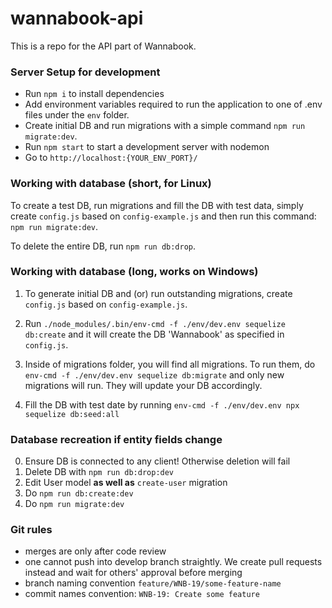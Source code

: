 # wannabook-api

This is a repo for the API part of Wannabook.

### Server Setup for development
* Run `npm i` to install dependencies
* Add environment variables required to run the application to one of .env files under the `env` folder.
* Create initial DB and run migrations with a simple command `npm run migrate:dev`.
* Run `npm start` to start a development server with nodemon
* Go to ```http://localhost:{YOUR_ENV_PORT}/```


### Working with database (short, for Linux)
To create a test DB, run migrations and fill the DB with test data, simply create `config.js` based on `config-example.js` and then run this command: `npm run migrate:dev`.

To delete the entire DB, run `npm run db:drop`.

### Working with database (long, works on Windows)
1. To generate initial DB and (or) run outstanding migrations, create `config.js` based on `config-example.js`.

2. Run `./node_modules/.bin/env-cmd -f ./env/dev.env sequelize db:create` and it will create the DB 'Wannabook' as specified in `config.js`.

3. Inside of migrations folder, you will find all migrations. To run them, do `env-cmd -f ./env/dev.env sequelize db:migrate` and only new migrations will run. They will update your DB accordingly.

4. Fill the DB with test date by running `env-cmd -f ./env/dev.env npx sequelize db:seed:all`

### Database recreation if entity fields change
0. Ensure DB is connected to any client! Otherwise deletion will fail 
1. Delete DB with `npm run db:drop:dev`
2. Edit User model **as well as** `create-user` migration
3. Do `npm run db:create:dev`
4. Do `npm run migrate:dev`


### Git rules
* merges are only after code review
* one cannot push into develop branch straightly. We create pull requests instead and wait for others' approval before merging
* branch naming convention `feature/WNB-19/some-feature-name`
* commit names convention: `WNB-19: Create some feature`
